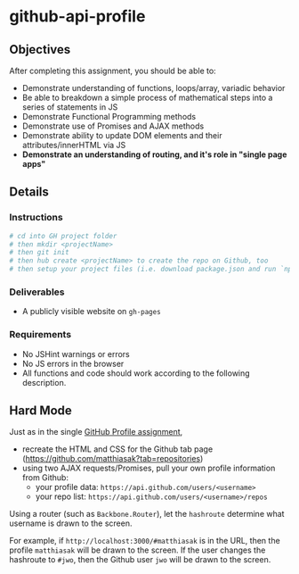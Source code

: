# github-api-profile

## Objectives

After completing this assignment, you should be able to:

* Demonstrate understanding of functions, loops/array, variadic behavior
* Be able to breakdown a simple process of mathematical steps into a series of statements in JS
* Demonstrate Functional Programming methods
* Demonstrate use of Promises and AJAX methods
* Demonstrate ability to update DOM elements and their attributes/innerHTML via JS
* __Demonstrate an understanding of routing, and it's role in "single page apps"__

## Details

### Instructions

```sh
# cd into GH project folder
# then mkdir <projectName>
# then git init
# then hub create <projectName> to create the repo on Github, too
# then setup your project files (i.e. download package.json and run `npm install`)
```

### Deliverables

* A publicly visible website on `gh-pages`

### Requirements

* No JSHint warnings or errors
* No JS errors in the browser
* All functions and code should work according to the following description.

## Hard Mode

Just as in the single [GitHub Profile assignment](https://github.com/matthiasak/js-assignments/tree/master/github-api-profile), 

- recreate the HTML and CSS for the Github tab page (https://github.com/matthiasak?tab=repositories)
- using two AJAX requests/Promises, pull your own profile information from Github:
    - your profile data: `https://api.github.com/users/<username>`
    - your repo list: `https://api.github.com/users/<username>/repos`

Using a router (such as `Backbone.Router`), let the `hashroute` determine what username is drawn to the screen.

For example, if `http://localhost:3000/#matthiasak` is in the URL, then the profile `matthiasak` will be drawn to the screen. If the user changes the hashroute to `#jwo`, then the Github user `jwo` will be drawn to the screen.
